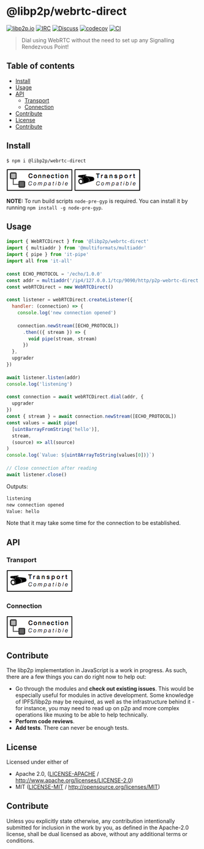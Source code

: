 # @libp2p/webrtc-direct <!-- omit in toc -->

[![libp2p.io](https://img.shields.io/badge/project-libp2p-yellow.svg?style=flat-square)](http://libp2p.io/)
[![IRC](https://img.shields.io/badge/freenode-%23libp2p-yellow.svg?style=flat-square)](http://webchat.freenode.net/?channels=%23libp2p)
[![Discuss](https://img.shields.io/discourse/https/discuss.libp2p.io/posts.svg?style=flat-square)](https://discuss.libp2p.io)
[![codecov](https://img.shields.io/codecov/c/github/libp2p/js-libp2p-webrtc-direct.svg?style=flat-square)](https://codecov.io/gh/libp2p/js-libp2p-webrtc-direct)
[![CI](https://img.shields.io/github/workflow/status/libp2p/js-libp2p-interfaces/test%20&%20maybe%20release/master?style=flat-square)](https://github.com/libp2p/js-libp2p-webrtc-direct/actions/workflows/js-test-and-release.yml)

> Dial using WebRTC without the need to set up any Signalling Rendezvous Point!

## Table of contents <!-- omit in toc -->

- [Install](#install)
- [Usage](#usage)
- [API](#api)
  - [Transport](#transport)
  - [Connection](#connection)
- [Contribute](#contribute)
- [License](#license)
- [Contribute](#contribute-1)

## Install

```console
$ npm i @libp2p/webrtc-direct
```

![](https://raw.githubusercontent.com/libp2p/js-libp2p-interfaces/master/packages/libp2p-interfaces/src/connection/img/badge.png)
![](https://raw.githubusercontent.com/libp2p/js-libp2p-interfaces/master/packages/libp2p-interfaces/src/transport/img/badge.png)

**NOTE:** To run build scripts `node-pre-gyp` is required. You can install it by running `npm install -g node-pre-gyp`.

## Usage

```js
import { WebRTCDirect } from '@libp2p/webrtc-direct'
import { multiaddr } from '@multiformats/multiaddr'
import { pipe } from 'it-pipe'
import all from 'it-all'

const ECHO_PROTOCOL = '/echo/1.0.0'
const addr = multiaddr('/ip4/127.0.0.1/tcp/9090/http/p2p-webrtc-direct')
const webRTCDirect = new WebRTCDirect()

const listener = webRTCDirect.createListener({
  handler: (connection) => {
    console.log('new connection opened')

    connection.newStream([ECHO_PROTOCOL])
      .then(({ stream }) => {
        void pipe(stream, stream)
      })
  },
  upgrader
})

await listener.listen(addr)
console.log('listening')

const connection = await webRTCDirect.dial(addr, {
  upgrader
})
const { stream } = await connection.newStream([ECHO_PROTOCOL])
const values = await pipe(
  [uint8arrayFromString('hello')],
  stream,
  (source) => all(source)
)
console.log(`Value: ${uint8ArrayToString(values[0])}`)

// Close connection after reading
await listener.close()
```

Outputs:

```sh
listening
new connection opened
Value: hello
```

Note that it may take some time for the connection to be established.

## API

### Transport

[![](https://raw.githubusercontent.com/libp2p/js-libp2p-interfaces/master/packages/libp2p-interfaces/src/transport/img/badge.png)](https://github.com/libp2p/js-libp2p-interfaces/tree/master/packages/libp2p-interfaces/src/transport)

### Connection

[![](https://raw.githubusercontent.com/libp2p/js-libp2p-interfaces/master/packages/libp2p-interfaces/src/connection/img/badge.png)](https://github.com/libp2p/js-libp2p-interfaces/tree/master/packages/libp2p-interfaces/src/connection)

## Contribute

The libp2p implementation in JavaScript is a work in progress. As such, there are a few things you can do right now to help out:

- Go through the modules and **check out existing issues**. This would be especially useful for modules in active development. Some knowledge of IPFS/libp2p may be required, as well as the infrastructure behind it - for instance, you may need to read up on p2p and more complex operations like muxing to be able to help technically.
- **Perform code reviews**.
- **Add tests**. There can never be enough tests.

## License

Licensed under either of

- Apache 2.0, ([LICENSE-APACHE](LICENSE-APACHE) / <http://www.apache.org/licenses/LICENSE-2.0>)
- MIT ([LICENSE-MIT](LICENSE-MIT) / <http://opensource.org/licenses/MIT>)

## Contribute

Unless you explicitly state otherwise, any contribution intentionally submitted for inclusion in the work by you, as defined in the Apache-2.0 license, shall be dual licensed as above, without any additional terms or conditions.
